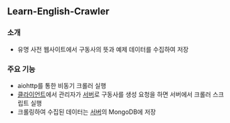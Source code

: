 ## Learn-English-Crawler

### 소개
* 유명 사전 웹사이트에서 구동사의 뜻과 예제 데이터를 수집하여 저장

### 주요 기능
* aiohttp를 통한 비동기 크롤러 실행
* [클라이언트][클라이언트레포]에서 관리자가 [서버][서버레포]로 구동사를 생성 요청을 하면 서버에서 크롤러 스크립트 실행
* 크롤링하여 수집된 데이터는 [서버][서버레포]의 MongoDB에 저장 


[클라이언트레포]: https://github.com/daehan0226/learn-english
[서버레포]: https://github.com/daehan0226/learn-english-server
